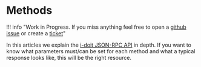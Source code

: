 # Methods

!!! info "Work in Progress. If you miss anything feel free to open a [github issue](https://github.com/i-doit/knowledge-base/issues/new) or create a [ticket](https://help.i-doit.com)"

In this articles we explain the [i-doit JSON-RPC API](./index.md) in depth. If you want to know what parameters must/can be set for each method and what a typical response looks like, this will be the right resource.

<!---- How to document methods

## method.method

description

### Request parameters

| Key | JSON data type | Required | Description |
| --- | --- | --- | --- |
| **Placeholder** | Placeholder | Yes | Placeholder |

!!! example "WIP"

    ### Response parameters

    JSON key **result** contains an array of JSON objects. Each object contains a search result.

    | Key | JSON data type | Description |
    | --- | --- | --- |
    | **Placeholder** | Placeholder | Placeholder |
    | **Placeholder** | Placeholder | Placeholder |

### Example:

=== "Request body"

    ```json

    ```

=== "Response body"

    ```json

    ```

=== "or update Request body"

    ```json

    ```
-->
